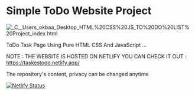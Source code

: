# Simple ToDo Website Project

![_C__Users_okbaa_Desktop_HTML%20CSS%20JS_TO%20DO%20LIST%20Project_index html](https://user-images.githubusercontent.com/96151694/175774796-6a1d92d8-d752-4f23-a76d-48280e36c898.png)

ToDo Task Page Using Pure HTML CSS And JavaScript ...

NOTE : THE WEBSITE IS HOSTED ON NETLIFY YOU CAN CHECK IT OUT : https://taskestodo.netlify.app/

The repository's content, privacy can be changed anytime

[![Netlify Status](https://api.netlify.com/api/v1/badges/f27a2c8a-4c37-4e64-9cbe-68f0a9f69553/deploy-status)](https://app.netlify.com/sites/taskestodo/deploys)

